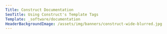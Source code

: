 ```yaml
---
Title: Construct Documentation
SeoTitle: Using Construct's Template Tags
Template: _software/documentation
HeaderBackgroundImage: /assets/img/banners/construct-wide-blurred.jpg
---
```


